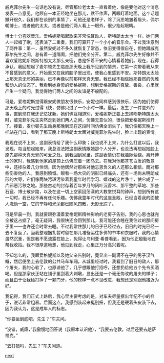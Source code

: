 
威克菲尔先生一句话也没有说，尽管那位老太太一直看着他，像是要他对这个消息发表一点意见。他顾自一本正经地坐在那儿，默不作声，两眼盯着地面。这个话题撇开很久，我们都在谈别的事情了，可他还是老样子，除了沉思地皱着眉头，偶尔朝博士，或者他的太太，或者是他们两人看上一眼外，很少抬起眼睛。

博士十分喜欢音乐。爱格妮斯唱起歌来非常悦耳动人，斯特朗太太也一样。她们两人一起唱了歌，还表演了二重奏，我们可算开了一个小小的音乐会。不过我注意到了两件事：第一，虽然安妮过不多久就恢复了常态，依旧变得很自在，但她跟威克菲尔先生之间，总有着一道隔阂，把他们完全分开。第二，威克菲尔先生好像并不喜欢爱格妮斯跟斯特朗太太那么亲密，总是怀着不安的心情看着她们。现在，我得承认，我回想起了麦尔顿先生临走那天晚上我所见到的情景，它第一次带着我从来不曾感到的意义，开始重又在我的脑子里出现，使我心里感到不安。斯特朗太太脸上那天真无邪的美丽，已不再像以前那样天真无邪。我已经不相信她那自然的优雅和动人的仪态了。我看到她身旁的爱格妮斯，想到爱格妮斯的真挚、善良，心里就产生一个疑问，我觉得她们两人之间的友谊是不般配的。

可是，爱格妮斯觉得跟安妮做朋友很快乐，安妮也同样感到很快乐，因为她们使得那天晚上的时光过得飞快，仿佛只过了一个小时一样。最后，发生了一件意外的事，直到现在我还记忆犹新。她们俩互相道别，爱格妮斯正要上去抱吻斯特朗太太时，威克菲尔先生突然走到她们两人之间，仿佛无意似的，很快把爱格妮斯推开了。接着，麦尔顿先生动身那晚到现在这段时间仿佛全消失了，我仍像那天晚上一样站在门口，看到了那天晚上斯特朗太太面对威克菲尔先生时，脸上出现的表情。

我现在说不上来，这副表情给了我什么印象；我也说不上来，为什么打这以后，我发现，每当想起她来，我总没法把这副表情跟她那个人分开，也没法再想起她脸上原先那种天真无邪的可爱之处。到我回到家里，这副表情仍在我脑际萦绕。离开博士的家时，我感到他家的屋顶上仿佛压着一团乌云。在我对他那苍苍白发的敬意中，还掺杂着几分怜悯，因为他居然对那些对他忘恩负义的人还那么相信，而对那些伤害他的人，我感到愤慨。眼看一场大灾的阴影已经临头，还有一场尚未明朗成形的大辱，它们像两块污斑污染着我童年时代学习、嬉戏的这片净土，使它成了一片邪恶污秽之地。那些古老的封存着百年岁月的阔叶沉香木、那平整的草地、那些石瓮、博士散步路，以及在这一切上空萦回荡漾的大教堂悦耳的钟声，想到所有这一切时，我已经不再有任何乐趣。仿佛我童年时代的这座圣殿，已经当着我的面被人洗劫一空，它的宁静和光荣都已随风四散，无影无踪了。

可是早晨一到，我就要跟弥漫着爱格妮斯精神影响的老房子告别，我的心思也就完全被这占据了。毫无疑问，我很快还会回到那儿，我可能还会睡在我住过的那间房子里——也许还会时常去睡。不过我常住那儿的日子已经过去，旧日的时光已经一去不复返了。当我整理捆扎暂时留在那儿准备运往多佛的书本和衣服时，我的心情虽然沉重，但是我不愿流露在脸上，免得让乌利亚·希普看到。因为他正殷勤地在帮我收拾。我不很厚道地想，他见到我走，心里正万分高兴着呢。

不知怎么的，我跟爱格妮斯以及她父亲告别时，竟显出一副满不在乎的男子汉气概，然后便坐上去伦敦的公共马车车厢。从城里经过时，我看到了旧日的敌人，那个屠夫，我的心软了，也原谅他了，几乎想跟他打招呼，还想扔给他五个先令买酒喝。但是那家伙正站在铺子里刮着大剁墩，显出还是一个毫无悔改的屠夫的样子；而且由于让我给打掉了一颗门牙，他的模样一点不见改进，我想还是别跟他接近为好。

我记得，我们正式上路后，我心里主要考虑的是，对车夫尽量摆出年纪不小的样子，说话非常粗暴。后面这点，我感到装起来挺别扭，但我还是硬着头皮装下去，因为我认为，这是成年人的标志。

“你要坐到底吧，先生？”车夫问。

“没错，威廉，”我傲慢地回答说（我原本认识他），“我要去伦敦。过后还要去趟萨福克。”

“去打猎吗，先生？”车夫问道。

[next](page254.md)